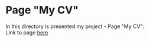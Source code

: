 # Page "My CV"
In this directory is presented my project - Page "My CV":   
Link to page [here](https://ruslana-p.github.io/Portfolio/page_my_cv/index.html)